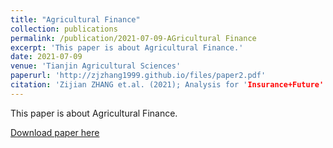```yaml
---
title: "Agricultural Finance"
collection: publications
permalink: /publication/2021-07-09-AGricultural Finance
excerpt: 'This paper is about Agricultural Finance.'
date: 2021-07-09
venue: 'Tianjin Agricultural Sciences'
paperurl: 'http://zjzhang1999.github.io/files/paper2.pdf'
citation: 'Zijian ZHANG et.al. (2021); Analysis for 'Insurance+Future' impact for farms.'
---
```

This paper is about Agricultural Finance. 

[Download paper here](http://zjzhang1999.github.io/files/paper2.pdf)



